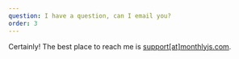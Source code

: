 ```yaml
---
question: I have a question, can I email you?
order: 3
---
```


Certainly! The best place to reach me is [support[at]monthlyjs.com](mailto:support@monthlyjs.com).

